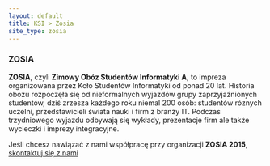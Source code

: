 ```yaml
---
layout: default
title: KSI > Zosia
site_type: zosia
---
```


### ZOSIA

**ZOSIA**, czyli **Zimowy Obóz Studentów Informatyki A**, to impreza organizowana przez Koło Studentów Informatyki od ponad 20 lat. Historia obozu rozpoczęła się od nieformalnych wyjazdów grupy zaprzyjaźnionych studentów, dziś zrzesza każdego roku niemal 200 osób: studentów róznych uczelni, przedstawicieli świata nauki i firm z branży IT. Podczas trzydniowego wyjazdu odbywają się wykłady, prezentacje firm ale także wycieczki i imprezy integracyjne.

Jeśli chcesz nawiązać z nami współpracę przy organizacji **ZOSIA 2015**, [skontaktuj się z nami](/ksi/contact.html)

